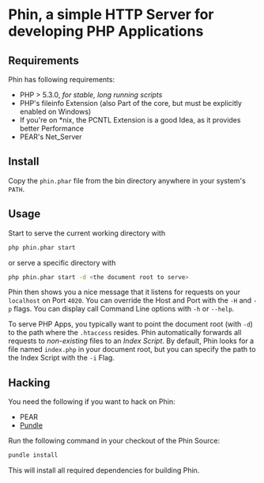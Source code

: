 Phin, a simple HTTP Server for developing PHP Applications
==========================

## Requirements

Phin has following requirements:

* PHP > 5.3.0, _for stable, long running scripts_
* PHP's fileinfo Extension (also Part of the core, but must be explicitly enabled on Windows)
* If you're on *nix, the PCNTL Extension is a good Idea, as it provides better Performance
* PEAR's Net_Server

## Install

Copy the `phin.phar` file from the bin directory anywhere in your system's `PATH`.

## Usage 

Start to serve the current working directory with

```sh
php phin.phar start
```

or serve a specific directory with

```sh
php phin.phar start -d <the document root to serve>
```

Phin then shows you a nice message that it listens for requests on your `localhost` on
Port `4020`. You can override the Host and Port with the `-H` and `-p` flags. You can
display call Command Line options with `-h` or `--help`.

To serve PHP Apps, you typically want to point the document root (with `-d`) to the
path where the `.htaccess` resides. Phin automatically forwards all requests to
*non-existing* files to an *Index Script*.
By default, Phin looks for a file named `index.php` in your document root, 
but you can specify the path to the Index Script with the `-i` Flag.

## Hacking

You need the following if you want to hack on Phin:

* PEAR
* [Pundle](http://github.com/T-Moe/Pundle)

Run the following command in your checkout of the Phin Source:

```bash
pundle install
```

This will install all required dependencies for building Phin.
